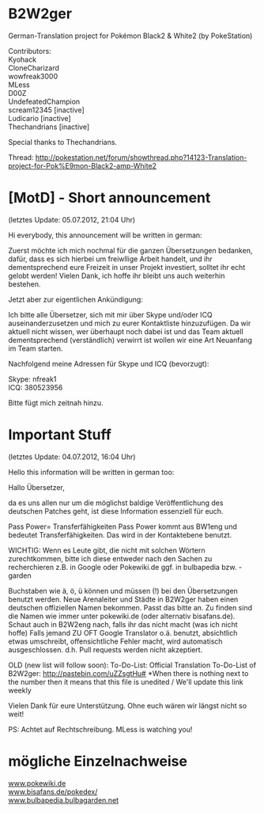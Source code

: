 B2W2ger
=======

German-Translation project for Pokémon Black2 & White2 (by PokeStation)


Contributors:   
Kyohack     
CloneCharizard      
wowfreak3000          
MLess     
D00Z    
UndefeatedChampion    
scream12345 [inactive]    
Ludicario [inactive]    
Thechandrians [inactive]    

Special thanks to Thechandrians.

Thread: http://pokestation.net/forum/showthread.php?14123-Translation-project-for-Pok%E9mon-Black2-amp-White2

[MotD] - Short announcement
======

(letztes Update: 05.07.2012, 21:04 Uhr)


Hi everybody, this announcement will be written in german:

Zuerst möchte ich mich nochmal für die ganzen Übersetzungen bedanken, dafür, dass es sich hierbei um freiwllige Arbeit handelt, und ihr dementsprechend eure Freizeit
in unser Projekt investiert, solltet ihr echt gelobt werden! Vielen Dank, ich hoffe ihr bleibt uns auch weiterhin bestehen.

Jetzt aber zur eigentlichen Ankündigung: 

Ich bitte alle Übersetzer, sich mit mir über Skype und/oder ICQ auseinanderzusetzen und mich zu eurer Kontaktliste hinzuzufügen.
Da wir aktuell nicht wissen, wer überhaupt noch dabei ist und das Team aktuell dementsprechend (verständlich) verwirrt ist wollen wir eine Art Neuanfang im Team starten.

Nachfolgend meine Adressen für Skype und ICQ (bevorzugt):

Skype: nfreak1    
ICQ: 380523956

Bitte fügt mich zeitnah hinzu.

Important Stuff
=====

(letztes Update: 04.07.2012, 16:04 Uhr)


Hello this information will be written in german too:

Hallo Übersetzer,

da es uns allen nur um die möglichst baldige Veröffentlichung des deutschen Patches geht,
ist diese Information essenziell für euch.

Pass Power= Transferfähigkeiten
Pass Power kommt aus BW1eng und bedeutet Transferfähigkeiten. Das wird in der Kontaktebene benutzt. 

WICHTIG:
Wenn es Leute gibt, die nicht mit solchen Wörtern zurechtkommen, bitte ich diese entweder nach den Sachen zu recherchieren
z.B. in Google oder Pokewiki.de ggf. in bulbapedia bzw. -garden

Buchstaben wie ä, ö, ü können und müssen (!) bei den Übersetzungen benutzt werden.
Neue Arenaleiter und Städte in B2W2ger haben einen deutschen offiziellen Namen bekommen. Passt das bitte an. Zu finden sind die Namen
wie immer unter pokewiki.de (oder alternativ bisafans.de).
Schaut auch in B2W2eng nach, falls ihr das nicht macht (was ich nicht hoffe)
Falls jemand ZU OFT Google Translator o.ä. benutzt, absichtlich etwas umschreibt, offensichtliche Fehler macht, wird
automatisch ausgeschlossen. d.h. Pull requests werden nicht akzeptiert.

OLD (new list will follow soon): To-Do-List: Official Translation To-Do-List of B2W2ger: http://pastebin.com/uZZsgtHu# *When there is nothing next to the number then it means that this file is unedited / We'll update this link weekly


Vielen Dank für eure Unterstützung. Ohne euch wären wir längst nicht so weit!

PS: Achtet auf Rechtschreibung. MLess is watching you!

mögliche Einzelnachweise
====

www.pokewiki.de     
www.bisafans.de/pokedex/      
www.bulbapedia.bulbagarden.net     